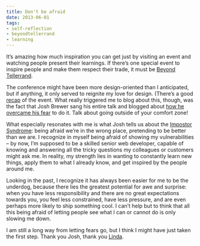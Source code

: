 ```yaml
---
title: Don't be afraid
date: 2013-06-01
tags:
- self-reflection
- beyondtellerrand
- learning
---
```


It’s amazing how much inspiration you can get just by visiting an event and watching people present their learnings. If there’s one special event to inspire people and make them respect their trade, it must be <a href="http://beyondtellerrand.com">Beyond Tellerrand</a>.

The conference might have been more design-oriented than I anticipated, but if anything, it only served to reignite my love for design. (There’s a good <a href="http://blog.mayflower.de/3759-Beyond-Tellerrand-2013.html">recap</a> of the event. What really triggered me to blog about this, though, was the fact that Josh Brewer sang his entire talk and blogged about <a href="https://medium.com/what-i-learned-today/4fc3afa51c55">how he overcame his fear</a> to do it. Talk about going outside of your comfort zone!

What especially resonates with me is what Josh tells us about the <a href="http://www.huffingtonpost.com/olivia-fox-cabane/self-doubt_b_1373542.html">Impostor Syndrome</a>: being afraid we’re in the wrong place, pretending to be better than we are. I recognize in myself being afraid of showing my vulnerabilities – by now, I’m supposed to be a skilled senior web developer, capable of knowing and answering all the tricky questions my colleagues or customers might ask me. In reality, my strength lies in wanting to constantly learn new things, apply them to what I already know, and get inspired by the people around me.&nbsp;

Looking in the past, I recognize it has always been easier for me to be the underdog, because there lies the greatest potential for awe and surprise: when you have less responsibility and there are no great expectations towards you, you feel less constrained, have less pressure, and are even perhaps more likely to ship something cool. I can’t help but to think that all this being afraid of letting people see what I can or cannot do is only slowing me down.

I am still a long way from letting fears go, but I think I might have just taken the first step. Thank you Josh, thank you <a href="http://vimeo.com/channels/ftf12/55527124">Linda</a>.
